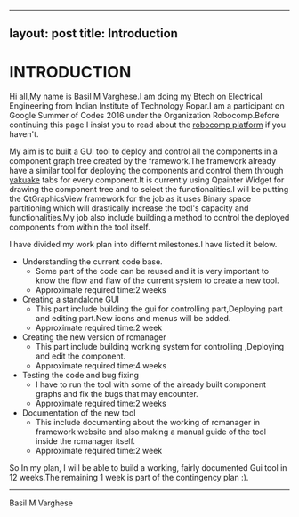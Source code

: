 
---
layout: post
title: Introduction
---

INTRODUCTION
============

Hi all,My name is Basil M Varghese.I am doing my Btech on Electrical Engineering from Indian Institute of Technology Ropar.I am a participant on Google Summer of Codes 2016  under the Organization Robocomp.Before continuing this page I insist you to read about the [robocomp platform](http://robocomp.github.io/website/) if you haven't.

My aim is to built a GUI tool to deploy and control  all the components in a component graph tree created by the framework.The framework already have a similar tool for deploying the components and control them  through  [yakuake](https://apps.ubuntu.com/cat/applications/precise/yakuake/) tabs for every component.It is currently using Qpainter Widget for drawing the component tree and to select the functionalities.I will be putting the QtGraphicsView framework for the job as it uses Binary space partitioning which will drastically increase the tool's capacity and functionalities.My job also include building  a method to control the deployed components from within the tool itself.
 
I have divided my work plan into differnt milestones.I have listed it below.

 * 	Understanding the current code base.
 	* 	Some part of the code can be reused and it is very important to know the flow and flaw of the current system to create a new tool. 
 	*	Approximate required time:2 weeks
 *	Creating a standalone GUI
 	* 	This part include building the gui for controlling part,Deploying part and editing part.New icons and menus will be added.
 	* 	Approximate required time:2 week	
 *	Creating the new version of rcmanager
 	* 	This part include building working system for controlling ,Deploying and edit the component.
 	*	Approximate required time:4 weeks
 *	Testing the code and bug fixing	
 	*	I have to run the tool with some of the already built component graphs and fix the bugs  that may encounter.
 	*	Approximate required time:2 weeks
 *	Documentation of the new tool
 	*	This include documenting about the working of rcmanager in framework website and also making a manual guide of the tool inside the rcmanager itself.
 	*	Approximate required time:2 week
 	
 So In my plan, I will be able to build a working, fairly documented Gui tool in 12 weeks.The remaining 1 week is part of the contingency plan :).

----------------

Basil M Varghese
